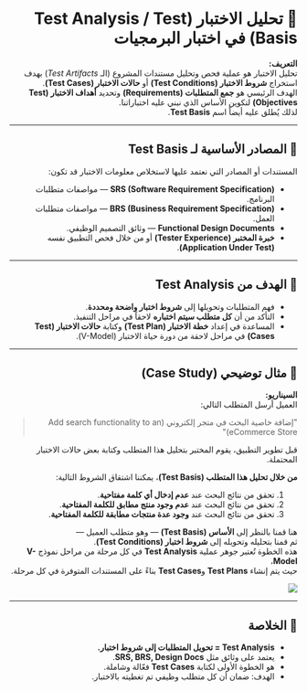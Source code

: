 <div dir="rtl">

# 🧠 تحليل الاختبار (Test Analysis / Test Basis) في اختبار البرمجيات

**التعريف:**  
تحليل الاختبار هو عملية فحص وتحليل مستندات المشروع (الـ *Test Artifacts*) بهدف استخراج **شروط الاختبار (Test Conditions)** أو **حالات الاختبار (Test Cases)**.  
الهدف الرئيسي هو **جمع المتطلبات (Requirements)** وتحديد **أهداف الاختبار (Test Objectives)** لتكوين الأساس الذي نبني عليه اختباراتنا.  
لذلك يُطلق عليه أيضاً اسم **Test Basis**.

---

## 📘 المصادر الأساسية لـ Test Basis
المستندات أو المصادر التي نعتمد عليها لاستخلاص معلومات الاختبار قد تكون:

- **SRS (Software Requirement Specification)** — مواصفات متطلبات البرنامج.  
- **BRS (Business Requirement Specification)** — مواصفات متطلبات العمل.  
- **Functional Design Documents** — وثائق التصميم الوظيفي.  
- **خبرة المختبر (Tester Experience)** أو من خلال فحص التطبيق نفسه **(Application Under Test)**.

---

## 🎯 الهدف من Test Analysis
- فهم المتطلبات وتحويلها إلى **شروط اختبار واضحة ومحددة**.  
- التأكد من أن **كل متطلب سيتم اختباره** لاحقاً في مراحل التنفيذ.  
- المساعدة في إعداد **خطة الاختبار (Test Plan)** وكتابة **حالات الاختبار (Test Cases)** في مراحل لاحقة من دورة حياة الاختبار (V-Model).

---

## 🧩 مثال توضيحي (Case Study)

**السيناريو:**  
العميل أرسل المتطلب التالي:  
> "إضافة خاصية البحث في متجر إلكتروني (Add search functionality to an eCommerce Store)"

قبل تطوير التطبيق، يقوم المختبر بتحليل هذا المتطلب وكتابة بعض حالات الاختبار المحتملة.

**من خلال تحليل هذا المتطلب (Test Basis)**، يمكننا اشتقاق الشروط التالية:

1. تحقق من نتائج البحث عند **عدم إدخال أي كلمة مفتاحية**.  
2. تحقق من نتائج البحث عند **عدم وجود منتج مطابق للكلمة المفتاحية**.  
3. تحقق من نتائج البحث عند **وجود عدة منتجات مطابقة للكلمة المفتاحية**.

هنا قمنا بالنظر إلى **الأساس (Test Basis)** — وهو متطلب العميل —  
ثم قمنا بتحليله وتحويله إلى **شروط اختبار (Test Conditions)**.  
هذه الخطوة تُعتبر جوهر عملية **Test Analysis** في كل مرحلة من مراحل نموذج **V-Model**،  
حيث يتم إنشاء **Test Plans** و**Test Cases** بناءً على المستندات المتوفرة في كل مرحلة.

<img src="(https://www.guru99.com/images/1/test-analysis-v-model.png)">


---

## 🧾 الخلاصة

- **Test Analysis = تحويل المتطلبات إلى شروط اختبار.**  
- يعتمد على وثائق مثل **SRS, BRS, Design Docs**.  
- هو الخطوة الأولى لكتابة **Test Cases** فعّالة وشاملة.  
- الهدف: ضمان أن كل متطلب وظيفي تم تغطيته بالاختبار.

</div>
